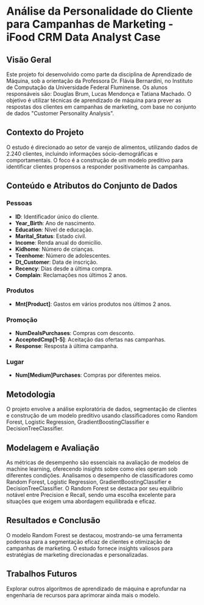 # Análise da Personalidade do Cliente para Campanhas de Marketing - iFood CRM Data Analyst Case

## Visão Geral

Este projeto foi desenvolvido como parte da disciplina de Aprendizado de Máquina, sob a orientação da Professora Dr. Flávia Bernardini, no Instituto de Computação da Universidade Federal Fluminense. Os alunos responsáveis são: Douglas Brum, Lucas Mendonça e Tatiana Machado. O objetivo é utilizar técnicas de aprendizado de máquina para prever as respostas dos clientes em campanhas de marketing, com base no conjunto de dados "Customer Personality Analysis".

## Contexto do Projeto

O estudo é direcionado ao setor de varejo de alimentos, utilizando dados de 2.240 clientes, incluindo informações sócio-demográficas e comportamentais. O foco é a construção de um modelo preditivo para identificar clientes propensos a responder positivamente às campanhas.

## Conteúdo e Atributos do Conjunto de Dados

### Pessoas
- **ID**: Identificador único do cliente.
- **Year_Birth**: Ano de nascimento.
- **Education**: Nível de educação.
- **Marital_Status**: Estado civil.
- **Income**: Renda anual do domicílio.
- **Kidhome**: Número de crianças.
- **Teenhome**: Número de adolescentes.
- **Dt_Customer**: Data de inscrição.
- **Recency**: Dias desde a última compra.
- **Complain**: Reclamações nos últimos 2 anos.

### Produtos
- **Mnt[Product]**: Gastos em vários produtos nos últimos 2 anos.

### Promoção
- **NumDealsPurchases**: Compras com desconto.
- **AcceptedCmp[1-5]**: Aceitação das ofertas nas campanhas.
- **Response**: Resposta à última campanha.

### Lugar
- **Num[Medium]Purchases**: Compras por diferentes meios.

## Metodologia

O projeto envolve a análise exploratória de dados, segmentação de clientes e construção de um modelo preditivo usando classificadores como Random Forest, Logistic Regression, GradientBoostingClassifier e DecisionTreeClassifier.

## Modelagem e Avaliação

As métricas de desempenho são essenciais na avaliação de modelos de machine learning, oferecendo insights sobre como eles operam sob diferentes condições. Analisamos o desempenho de classificadores como Random Forest, Logistic Regression, GradientBoostingClassifier e DecisionTreeClassifier. O Random Forest se destaca por seu equilíbrio notável entre Precision e Recall, sendo uma escolha excelente para situações que exigem uma abordagem equilibrada e eficaz.

## Resultados e Conclusão

O modelo Random Forest se destacou, mostrando-se uma ferramenta poderosa para a segmentação eficaz de clientes e otimização de campanhas de marketing. O estudo fornece insights valiosos para estratégias de marketing direcionadas e personalizadas.

## Trabalhos Futuros

Explorar outros algoritmos de aprendizado de máquina e aprofundar na engenharia de recursos para aprimorar ainda mais o modelo.
